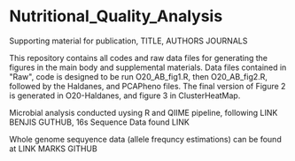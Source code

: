 # Nutritional_Quality_Analysis
Supporting material for publication, TITLE, AUTHORS JOURNALS 

This repository contains all codes and raw data files for generating the figures in the main body and supplemental
materials. Data files contained in "Raw", code is designed to be run O20_AB_fig1.R, then O20_AB_fig2.R, followed 
by the Haldanes, and PCAPheno files. The final version of Figure 2 is generated in O20-Haldanes, and figure 3 in 
ClusterHeatMap. 

Microbial analysis conducted uysing R and QIIME pipeline, following LINK BENJIS GUTHUB,  16s Sequence Data found LINK

Whole genome sequyence data (allele frequncy estimations) can be found at LINK MARKS GITHUB

